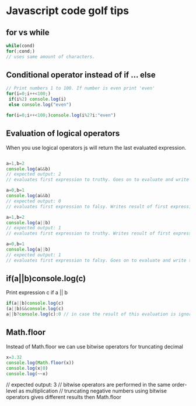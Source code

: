 #  Javascript code golf tips

## for vs while

```js
while(cond)
for(;cond;)
// uses same amount of characters.
```


## Conditional operator instead of if ... else
```js
// Print numbers 1 to 100. If number is even print 'even'
for(i=0;i++<100;)
 if(i%2) console.log(i)
 else console.log("even")

for(i=0;i++<100;)console.log(i%2?i:"even")
```


## Evaluation of logical operators
When you use logical operators js will return the last evaluated expression.

```js

a=1,b=2
console.log(a&&b) 
// expected output: 2
// evaluates first expression to truthy. Goes on to evaluate and write the result of second expression

a=0,b=1
console.log(a&&b)
// expected output: 0
// evaluates first expression to falsy. Writes result of first expression. Second expression is not evaluated

a=1,b=2
console.log(a||b) 
// expected output: 1
// evaluates first expression to truthy. Writes result of first expression. Second expression is not evaluated

a=0,b=1
console.log(a||b)
// expected output: 1
// evaluates first expression to falsy. Goes on to evaluate and write the result of second expression

```

## if(a||b)console.log(c)
Print expression c if a || b

```js
if(a||b)console.log(c)
(a||b)&&console.log(c)
a||b?console.log(c):0 // in case the result of this evaluation is ignore you can remove one character by using conditional operator

```

##  Math.floor

Instead of Math.floor we can use bitwise operators for truncating decimal

```js
x=3.32
console.log(Math.floor(x))
console.log(x|0)
console.log(~~x)
```
// expected output: 3
// bitwise operators are performed in the same order-level as multiplication
// truncating negative numbers using bitwise operators gives different results then Math.floor


